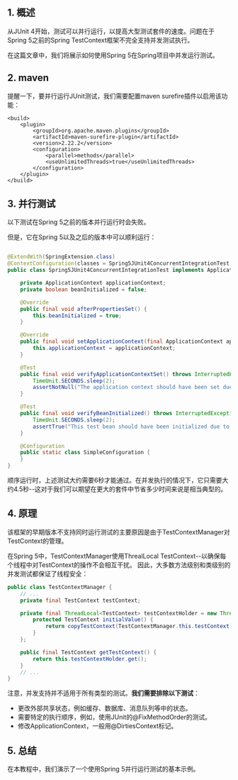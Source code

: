 ## 1. 概述

从JUnit 4开始，测试可以并行运行，以提高大型测试套件的速度。问题在于Spring 5之前的Spring TestContext框架不完全支持并发测试执行。

在这篇文章中，我们将展示如何使用Spring 5在Spring项目中并发运行测试。

## 2. maven

提醒一下，要并行运行JUnit测试，我们需要配置maven surefire插件以启用该功能：

```
<build>
    <plugin>
        <groupId>org.apache.maven.plugins</groupId>
        <artifactId>maven-surefire-plugin</artifactId>
        <version>2.22.2</version>
        <configuration>
            <parallel>methods</parallel>
            <useUnlimitedThreads>true</useUnlimitedThreads>
        </configuration>
    </plugin>
</build>
```

## 3. 并行测试

以下测试在Spring 5之前的版本并行运行时会失败。

但是，它在Spring 5以及之后的版本中可以顺利运行：

```java

@ExtendWith(SpringExtension.class)
@ContextConfiguration(classes = Spring5JUnit4ConcurrentIntegrationTest.SimpleConfiguration.class)
public class Spring5JUnit4ConcurrentIntegrationTest implements ApplicationContextAware, InitializingBean {

    private ApplicationContext applicationContext;
    private boolean beanInitialized = false;

    @Override
    public final void afterPropertiesSet() {
        this.beanInitialized = true;
    }

    @Override
    public final void setApplicationContext(final ApplicationContext applicationContext) throws BeansException {
        this.applicationContext = applicationContext;
    }

    @Test
    public final void verifyApplicationContextSet() throws InterruptedException {
        TimeUnit.SECONDS.sleep(2);
        assertNotNull("The application context should have been set due to ApplicationContextAware semantics.", this.applicationContext);
    }

    @Test
    public final void verifyBeanInitialized() throws InterruptedException {
        TimeUnit.SECONDS.sleep(2);
        assertTrue("This test bean should have been initialized due to InitializingBean semantics.", this.beanInitialized);
    }

    @Configuration
    public static class SimpleConfiguration {
    }
}
```

顺序运行时，上述测试大约需要6秒才能通过。在并发执行的情况下，它只需要大约4.5秒--这对于我们可以期望在更大的套件中节省多少时间来说是相当典型的。

## 4. 原理

该框架的早期版本不支持同时运行测试的主要原因是由于TestContextManager对TestContext的管理。

在Spring 5中，TestContextManager使用ThrealLocal TestContext--以确保每个线程中对TestContext的操作不会相互干扰。
因此，大多数方法级别和类级别的并发测试都保证了线程安全：

```java
public class TestContextManager {
    // ...
    private final TestContext testContext;

    private final ThreadLocal<TestContext> testContextHolder = new ThreadLocal<TestContext>() {
        protected TestContext initialValue() {
            return copyTestContext(TestContextManager.this.testContext);
        }
    };

    public final TestContext getTestContext() {
        return this.testContextHolder.get();
    }
    // ...
}
```

注意，并发支持并不适用于所有类型的测试。**我们需要排除以下测试**：

+ 更改外部共享状态，例如缓存、数据库、消息队列等中的状态。
+ 需要特定的执行顺序，例如，使用JUnit的@FixMethodOrder的测试。
+ 修改ApplicationContext，一般用@DirtiesContext标记。

## 5. 总结

在本教程中，我们演示了一个使用Spring 5并行运行测试的基本示例。